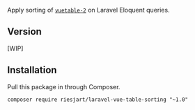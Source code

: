 Apply sorting of [`vuetable-2`](https://github.com/ratiw/vuetable-2) on Laravel Eloquent queries.

## Version

[WIP]

## Installation

Pull this package in through Composer.

```
composer require riesjart/laravel-vue-table-sorting "~1.0"
```
